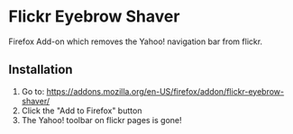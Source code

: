 # Flickr Eyebrow Shaver

Firefox Add-on which removes the Yahoo! navigation bar from flickr.

## Installation

1. Go to: https://addons.mozilla.org/en-US/firefox/addon/flickr-eyebrow-shaver/
2. Click the "Add to Firefox" button
3. The Yahoo! toolbar on flickr pages is gone!